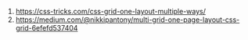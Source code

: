 1. https://css-tricks.com/css-grid-one-layout-multiple-ways/
2. https://medium.com/@nikkipantony/multi-grid-one-page-layout-css-grid-6efefd537404
